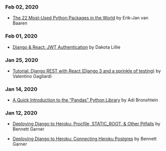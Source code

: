 ### Feb 02, 2020
- [The 22 Most-Used Python Packages in the World](https://medium.com/better-programming/the-22-most-used-python-packages-in-the-world-7020a904b2e) by Erik-Jan van Baaren


### Feb 01, 2020
- [Django & React: JWT Authentication](https://medium.com/@dakota.lillie/django-react-jwt-authentication-5015ee00ef9a) by Dakota Lillie

### Jan 25, 2020
- [Tutorial: Django REST with React (Django 3 and a sprinkle of testing)](https://www.valentinog.com/blog/drf/) by Valentino Gagliardi

### Jan 14, 2020
- [A Quick Introduction to the “Pandas” Python Library](https://towardsdatascience.com/a-quick-introduction-to-the-pandas-python-library-f1b678f34673) by Adi Bronshtein

### Jan 12, 2020
- [Deploying Django to Heroku: Procfile, STATIC_ROOT, & Other Pitfalls](https://medium.com/@BennettGarner/deploying-django-to-heroku-procfile-static-root-other-pitfalls-e7ab8b2ba33b) by Bennett Garner

- [Deploying Django to Heroku: Connecting Heroku Postgres](https://medium.com/@BennettGarner/deploying-django-to-heroku-connecting-heroku-postgres-fcc960d290d1) by Bennett Garner
